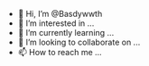 - 👋 Hi, I’m @Basdywwth
- 👀 I’m interested in ...
- 🌱 I’m currently learning ...
- 💞️ I’m looking to collaborate on ...
- 📫 How to reach me ...

<!---
Basdywwth/Basdywwth is a ✨ special ✨ repository because its `README.md` (this file) appears on your GitHub profile.
You can click the Preview link to take a look at your changes.
--->
